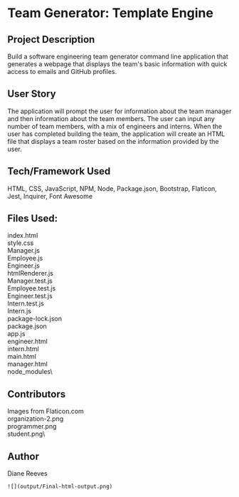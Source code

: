 # Team Generator: Template Engine

## Project Description
Build a software engineering team generator command line application that generates a webpage that displays the team's basic information with quick access to emails and GitHub profiles. 

## User Story
The application will prompt the user for information about the team manager and then information about the team members. The user can input any number of team members, with a mix of engineers and interns. When the user has completed building the team, the application will create an HTML file that displays a team roster based on the information provided by the user.


## Tech/Framework Used
HTML, CSS, JavaScript, NPM, Node, Package.json, Bootstrap, Flaticon, Jest, Inquirer, Font Awesome

## Files Used:
index.html\
style.css\
Manager.js\
Employee.js\
Engineer.js\
htmlRenderer.js\
Manager.test.js\
Employee.test.js\
Engineer.test.js\
Intern.test.js\
Intern.js\
package-lock.json\
package.json\
app.js\
engineer.html\
intern.html\
main.html\
manager.html\
node_modules\

## Contributors
Images from Flaticon.com\
organization-2.png\
programmer.png\
student.png\

## Author
Diane Reeves
```
![](output/Final-html-output.png)
